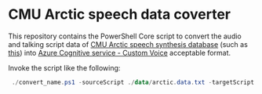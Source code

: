 # CMU Arctic speech data coverter

This repository contains the PowerShell Core script to convert the audio and talking script data of [CMU Arctic speech synthesis database](http://festvox.org/cmu_arctic/index.html) (such as [this](http://festvox.org/cmu_arctic/dbs_slt.html)) into [Azure Cognitive service - Custom Voice](https://azure.microsoft.com/en-us/services/cognitive-services/text-to-speech/) acceptable format.

Invoke the script like the following:

```PowerShell
 ./convert_name.ps1 -sourceScript ./data/arctic.data.txt -targetScript ./output/out.txt -wavSource ./data/wav -wavTarget ./output/wav
```
